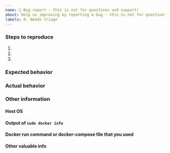 ```yaml
---
name: 🐛 Bug report - this is not for questions and support!
about: Help us improving by reporting a bug - this is not for questions and support! Please use one of the options below for questions and support
labels: 0. Needs triage
---
```


<!---
- If you use Cloudflare Tunnel or Cloudflare Proxy, see https://github.com/nextcloud/all-in-one#notes-on-cloudflare-proxytunnel for known issues/limitations and workarounds.
- For issues with Collabora or Talk, make sure to follow https://github.com/nextcloud/all-in-one/discussions/1358. It may already resolve your issue and makes it easier to help you.
--->

<!--- Please fill out the whole template below -->
### Steps to reproduce
1.
2.
3.

### Expected behavior <!--- Tell us what should happen -->

### Actual behavior <!--- Tell us what happens instead -->


### Other information
#### Host OS <!--- (the host OS on which you are trying to install AIO on) -->

#### Output of `sudo docker info`

#### Docker run command or docker-compose file that you used

#### Other valuable info <!--- (like logs, screenshots & Co.) -->
